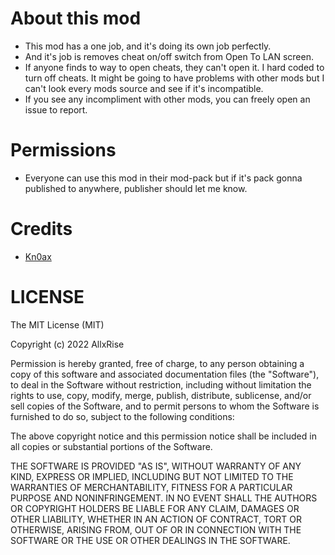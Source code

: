 # About this mod

* This mod has a one job, and it's doing its own job perfectly.
* And it's job is removes cheat on/off switch from Open To LAN screen.
* If anyone finds to way to open cheats, they can't open it. I hard coded to turn off cheats. It might be going to have
  problems with other mods but I can't look every mods source and see if it's incompatible.
* If you see any incompliment with other mods, you can freely open an issue to report.

# Permissions

* Everyone can use this mod in their mod-pack but if it's pack gonna published to anywhere, publisher should let me
  know.

# Credits

* [Kn0ax](https://github.com/Kn0ax)

# LICENSE

The MIT License (MIT)

Copyright (c) 2022 AllxRise

Permission is hereby granted, free of charge, to any person obtaining a copy of this software and associated
documentation files (the "Software"), to deal in the Software without restriction, including without limitation the
rights to use, copy, modify, merge, publish, distribute, sublicense, and/or sell copies of the Software, and to permit
persons to whom the Software is furnished to do so, subject to the following conditions:

The above copyright notice and this permission notice shall be included in all copies or substantial portions of the
Software.

THE SOFTWARE IS PROVIDED "AS IS", WITHOUT WARRANTY OF ANY KIND, EXPRESS OR IMPLIED, INCLUDING BUT NOT LIMITED TO THE
WARRANTIES OF MERCHANTABILITY, FITNESS FOR A PARTICULAR PURPOSE AND NONINFRINGEMENT. IN NO EVENT SHALL THE AUTHORS OR
COPYRIGHT HOLDERS BE LIABLE FOR ANY CLAIM, DAMAGES OR OTHER LIABILITY, WHETHER IN AN ACTION OF CONTRACT, TORT OR
OTHERWISE, ARISING FROM, OUT OF OR IN CONNECTION WITH THE SOFTWARE OR THE USE OR OTHER DEALINGS IN THE SOFTWARE.
